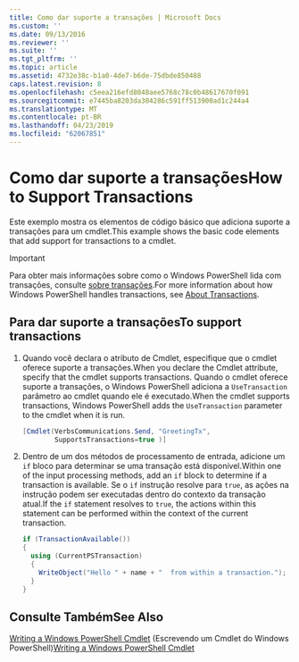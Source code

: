 ```yaml
---
title: Como dar suporte a transações | Microsoft Docs
ms.custom: ''
ms.date: 09/13/2016
ms.reviewer: ''
ms.suite: ''
ms.tgt_pltfrm: ''
ms.topic: article
ms.assetid: 4732e38c-b1a0-4de7-b6de-75dbde850488
caps.latest.revision: 8
ms.openlocfilehash: c5eea216efd8048aee5768c78c0b48617670f091
ms.sourcegitcommit: e7445ba8203da304286c591ff513900ad1c244a4
ms.translationtype: MT
ms.contentlocale: pt-BR
ms.lasthandoff: 04/23/2019
ms.locfileid: "62067851"
---
```

# <a name="how-to-support-transactions"></a><span data-ttu-id="a4632-102">Como dar suporte a transações</span><span class="sxs-lookup"><span data-stu-id="a4632-102">How to Support Transactions</span></span>

<span data-ttu-id="a4632-103">Este exemplo mostra os elementos de código básico que adiciona suporte a transações para um cmdlet.</span><span class="sxs-lookup"><span data-stu-id="a4632-103">This example shows the basic code elements that add support for transactions to a cmdlet.</span></span>

> [!IMPORTANT]
> <span data-ttu-id="a4632-104">Para obter mais informações sobre como o Windows PowerShell lida com transações, consulte [sobre transações][about_Transactions].</span><span class="sxs-lookup"><span data-stu-id="a4632-104">For more information about how Windows PowerShell handles transactions, see [About Transactions][about_Transactions].</span></span>

## <a name="to-support-transactions"></a><span data-ttu-id="a4632-105">Para dar suporte a transações</span><span class="sxs-lookup"><span data-stu-id="a4632-105">To support transactions</span></span>

1. <span data-ttu-id="a4632-106">Quando você declara o atributo de Cmdlet, especifique que o cmdlet oferece suporte a transações.</span><span class="sxs-lookup"><span data-stu-id="a4632-106">When you declare the Cmdlet attribute, specify that the cmdlet supports transactions.</span></span>
   <span data-ttu-id="a4632-107">Quando o cmdlet oferece suporte a transações, o Windows PowerShell adiciona a `UseTransaction` parâmetro ao cmdlet quando ele é executado.</span><span class="sxs-lookup"><span data-stu-id="a4632-107">When the cmdlet supports transactions, Windows PowerShell adds the `UseTransaction` parameter to the cmdlet when it is run.</span></span>

    ```csharp
    [Cmdlet(VerbsCommunications.Send, "GreetingTx",
            SupportsTransactions=true )]
    ```

2. <span data-ttu-id="a4632-108">Dentro de um dos métodos de processamento de entrada, adicione um `if` bloco para determinar se uma transação está disponível.</span><span class="sxs-lookup"><span data-stu-id="a4632-108">Within one of the input processing methods, add an `if` block to determine if a transaction is available.</span></span>
   <span data-ttu-id="a4632-109">Se o `if` instrução resolve para `true`, as ações na instrução podem ser executadas dentro do contexto da transação atual.</span><span class="sxs-lookup"><span data-stu-id="a4632-109">If the `if` statement resolves to `true`, the actions within this statement can be performed within the context of the current transaction.</span></span>

    ```csharp
    if (TransactionAvailable())
    {
      using (CurrentPSTransaction)
      {
        WriteObject("Hello " + name + "  from within a transaction.");
      }
    }
    ```

## <a name="see-also"></a><span data-ttu-id="a4632-110">Consulte Também</span><span class="sxs-lookup"><span data-stu-id="a4632-110">See Also</span></span>

<span data-ttu-id="a4632-111">[Writing a Windows PowerShell Cmdlet](./writing-a-windows-powershell-cmdlet.md) (Escrevendo um Cmdlet do Windows PowerShell)</span><span class="sxs-lookup"><span data-stu-id="a4632-111">[Writing a Windows PowerShell Cmdlet](./writing-a-windows-powershell-cmdlet.md)</span></span>

<!-- External URLs -->

[about_Transactions]: /powershell/module/Microsoft.PowerShell.Core/About/about_Transactions
